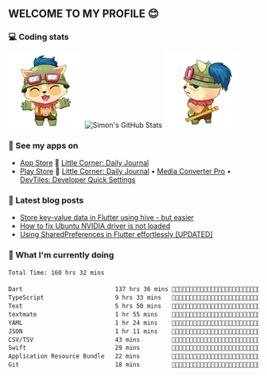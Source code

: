 ## WELCOME TO MY PROFILE 😊

### 💻 Coding stats

![](https://raw.githubusercontent.com/simonpham/simonpham/master/assets/images/5kiur.gif) ![Simon's GitHub Stats](https://github-readme-stats-obu2qdcs2.vercel.app/api?username=simonpham) ![](https://raw.githubusercontent.com/simonpham/simonpham/master/assets/images/6kiur.gif)

### 📱 See my apps on

- [App Store](https://apps.apple.com/ge/developer/cuong-pham/id1633011944) 🍎 [Little Corner: Daily Journal](https://apps.apple.com/ge/app/little-corner-daily-journal/id1633011942)
- [Play Store](https://play.google.com/store/apps/dev?id=8748015601074315583) 🤖 [Little Corner: Daily Journal](https://play.google.com/store/apps/details?id=com.github.simonpham.littlecorner) • [Media Converter Pro](https://play.google.com/store/apps/details?id=com.github.khangnt.mcp) • [DevTiles: Developer Quick Settings](https://play.google.com/store/apps/details?id=com.github.simonpham.devtiles)

### 📘 Latest blog posts

<!-- BLOG-POST-LIST:START -->
- [Store key-value data in Flutter using hive - but easier](https://dev.to/simonpham/store-key-value-data-in-flutter-using-hive-but-easier-4n0n)
- [How to fix Ubuntu NVIDIA driver is not loaded](https://dev.to/simonpham/how-to-fix-ubuntu-nvidia-driver-is-not-loaded-2ipp)
- [Using SharedPreferences in Flutter effortlessly [UPDATED]](https://dev.to/simonpham/using-sharedpreferences-in-flutter-effortlessly-3e29)
<!-- BLOG-POST-LIST:END -->

### 💬  What I'm currently doing 


<!--START_SECTION:waka-->

```txt
Total Time: 160 hrs 32 mins

Dart                          137 hrs 36 mins 🦊🦊🦊🦊🦊🦊🦊🦊🦊🦊🦊🦊🦊🦊🦊🦊🦊🦊🦊🦊🦊🐾🐾🐾🐾   85.72 %
TypeScript                    9 hrs 33 mins   🦊🐾🐾🐾🐾🐾🐾🐾🐾🐾🐾🐾🐾🐾🐾🐾🐾🐾🐾🐾🐾🐾🐾🐾🐾   05.96 %
Text                          5 hrs 50 mins   🦊🐾🐾🐾🐾🐾🐾🐾🐾🐾🐾🐾🐾🐾🐾🐾🐾🐾🐾🐾🐾🐾🐾🐾🐾   03.64 %
textmate                      1 hr 55 mins    🐾🐾🐾🐾🐾🐾🐾🐾🐾🐾🐾🐾🐾🐾🐾🐾🐾🐾🐾🐾🐾🐾🐾🐾🐾   01.19 %
YAML                          1 hr 24 mins    🐾🐾🐾🐾🐾🐾🐾🐾🐾🐾🐾🐾🐾🐾🐾🐾🐾🐾🐾🐾🐾🐾🐾🐾🐾   00.87 %
JSON                          1 hr 11 mins    🐾🐾🐾🐾🐾🐾🐾🐾🐾🐾🐾🐾🐾🐾🐾🐾🐾🐾🐾🐾🐾🐾🐾🐾🐾   00.74 %
CSV/TSV                       43 mins         🐾🐾🐾🐾🐾🐾🐾🐾🐾🐾🐾🐾🐾🐾🐾🐾🐾🐾🐾🐾🐾🐾🐾🐾🐾   00.45 %
Swift                         29 mins         🐾🐾🐾🐾🐾🐾🐾🐾🐾🐾🐾🐾🐾🐾🐾🐾🐾🐾🐾🐾🐾🐾🐾🐾🐾   00.30 %
Application Resource Bundle   22 mins         🐾🐾🐾🐾🐾🐾🐾🐾🐾🐾🐾🐾🐾🐾🐾🐾🐾🐾🐾🐾🐾🐾🐾🐾🐾   00.23 %
Git                           18 mins         🐾🐾🐾🐾🐾🐾🐾🐾🐾🐾🐾🐾🐾🐾🐾🐾🐾🐾🐾🐾🐾🐾🐾🐾🐾   00.19 %
```

<!--END_SECTION:waka-->
